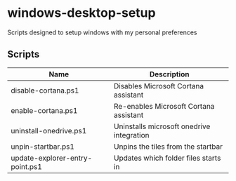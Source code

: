 # windows-desktop-setup
Scripts designed to setup windows with my personal preferences

## Scripts

| Name                            | Description                               |
| ------------------------------- | ----------------------------------------- |
| disable-cortana.ps1             | Disables Microsoft Cortana assistant      |
| enable-cortana.ps1              | Re-enables Microsoft Cortana assistant    |
| uninstall-onedrive.ps1          | Uninstalls microsoft onedrive integration |
| unpin-startbar.ps1              | Unpins the tiles from the startbar        |
| update-explorer-entry-point.ps1 | Updates which folder files starts in      |
